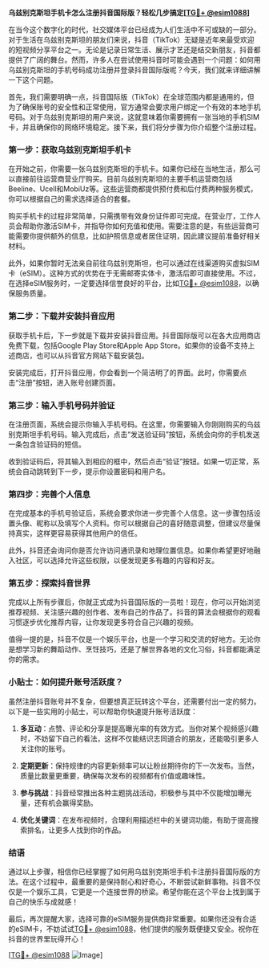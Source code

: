 **乌兹别克斯坦手机卡怎么注册抖音国际版？轻松几步搞定[[TG💪+ @esim1088](https://t.me/s/esim1088)]**

在当今这个数字化的时代，社交媒体平台已经成为人们生活中不可或缺的一部分。对于生活在乌兹别克斯坦的朋友们来说，抖音（TikTok）无疑是近年来最受欢迎的短视频分享平台之一。无论是记录日常生活、展示才艺还是结交新朋友，抖音都提供了广阔的舞台。然而，许多人在尝试使用抖音时可能会遇到一个问题：如何用乌兹别克斯坦的手机号码成功注册并登录抖音国际版呢？今天，我们就来详细讲解一下这个问题。

首先，我们需要明确一点，抖音国际版（TikTok）在全球范围内都是通用的，但为了确保账号的安全性和正常使用，官方通常会要求用户绑定一个有效的本地手机号码。对于乌兹别克斯坦的用户来说，这就意味着你需要拥有一张当地的手机SIM卡，并且确保你的网络环境稳定。接下来，我们将分步骤为你介绍整个注册过程。

### 第一步：获取乌兹别克斯坦手机卡

在开始之前，你需要一张乌兹别克斯坦的手机卡。如果你已经在当地生活，那么可以直接前往运营商营业厅购买。目前乌兹别克斯坦的主要手机运营商包括Beeline、Ucell和MobiUz等。这些运营商都提供预付费和后付费两种服务模式，你可以根据自己的需求选择适合的套餐。

购买手机卡的过程非常简单，只需携带有效身份证件即可完成。在营业厅，工作人员会帮助你激活SIM卡，并指导你如何充值和使用。需要注意的是，有些运营商可能需要你提供额外的信息，比如护照信息或者居住证明，因此建议提前准备好相关材料。

此外，如果你暂时无法亲自前往乌兹别克斯坦，也可以通过在线渠道购买虚拟SIM卡（eSIM）。这种方式的优势在于无需邮寄实体卡，激活后即可直接使用。不过，在选择eSIM服务时，一定要选择信誉良好的平台，比如[TG💪+ @esim1088](https://t.me/s/esim1088)，以确保服务质量。

### 第二步：下载并安装抖音应用

获取手机卡后，下一步就是下载并安装抖音应用。抖音国际版可以在各大应用商店免费下载，包括Google Play Store和Apple App Store。如果你的设备不支持上述商店，也可以从抖音官方网站下载安装包。

安装完成后，打开抖音应用，你会看到一个简洁明了的界面。此时，你需要点击“注册”按钮，进入账号创建页面。

### 第三步：输入手机号码并验证

在注册页面，系统会提示你输入手机号码。在这里，你需要输入你刚刚购买的乌兹别克斯坦手机号码。输入完成后，点击“发送验证码”按钮，系统会向你的手机发送一条包含验证码的短信。

收到验证码后，将其输入到相应的框中，然后点击“验证”按钮。如果一切正常，系统会自动跳转到下一步，提示你设置密码和用户名。

### 第四步：完善个人信息

在完成基本的手机号验证后，系统会要求你进一步完善个人信息。这一步骤包括设置头像、昵称以及填写个人资料。你可以根据自己的喜好随意调整，但建议尽量保持真实，这样更容易获得其他用户的信任。

此外，抖音还会询问你是否允许访问通讯录和地理位置信息。如果你希望更好地融入社区，可以选择允许这些权限，以便发现更多有趣的内容和好友。

### 第五步：探索抖音世界

完成以上所有步骤后，你就正式成为抖音国际版的一员啦！现在，你可以开始浏览推荐视频、关注感兴趣的创作者、发布自己的作品了。抖音的算法会根据你的观看习惯逐步优化推荐内容，让你发现更多符合自己兴趣的视频。

值得一提的是，抖音不仅是一个娱乐平台，也是一个学习和交流的好地方。无论你是想学习新的舞蹈动作、烹饪技巧，还是了解世界各地的文化习俗，抖音都能满足你的需求。

### 小贴士：如何提升账号活跃度？

虽然注册抖音账号并不复杂，但要想真正玩转这个平台，还需要付出一定的努力。以下是一些实用的小贴士，可以帮助你快速提升账号活跃度：

1. **多互动**：点赞、评论和分享是提高曝光率的有效方式。当你对某个视频感兴趣时，不妨留下自己的看法，这样不仅能结识志同道合的朋友，还能吸引更多人关注你的账号。
   
2. **定期更新**：保持规律的内容更新频率可以让粉丝期待你的下一次发布。当然，质量比数量更重要，确保每次发布的视频都有价值或趣味性。

3. **参与挑战**：抖音经常推出各种主题挑战活动，积极参与其中不仅能增加曝光量，还有机会赢得奖励。

4. **优化关键词**：在发布视频时，合理利用描述栏中的关键词功能，有助于提高搜索排名，让更多人找到你的作品。

### 结语

通过以上步骤，相信你已经掌握了如何用乌兹别克斯坦手机卡注册抖音国际版的方法。在这个过程中，最重要的是保持耐心和好奇心，不断尝试新鲜事物。抖音不仅仅是一个娱乐工具，它更是一个连接世界的桥梁。希望你能在这个平台上找到属于自己的快乐与成就感！

最后，再次提醒大家，选择可靠的eSIM服务提供商非常重要。如果你还没有合适的eSIM卡，不妨试试[TG💪+ @esim1088](https://t.me/s/esim1088)，他们提供的服务既便捷又安全。祝你在抖音的世界里玩得开心！

[[TG💪+ @esim1088](https://t.me/s/esim1088) ![Image](https://i.postimg.cc/4NQfJmqS/Snipaste-2025-05-13-00-14-12.png)]